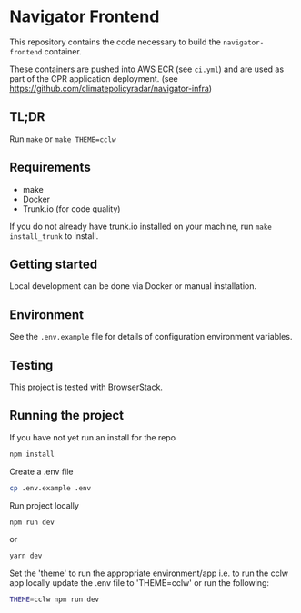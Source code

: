 # Navigator Frontend

This repository contains the code necessary to build the `navigator-frontend`
container.

These containers are pushed into AWS ECR (see `ci.yml`) and are used as part of
the CPR application deployment.
(see <https://github.com/climatepolicyradar/navigator-infra>)

## TL;DR

Run `make` or `make THEME=cclw`

## Requirements 

- make
- Docker
- Trunk.io (for code quality)

If you do not already have trunk.io installed on your machine, run `make install_trunk`
to install.

## Getting started

Local development can be done via Docker or manual installation.

## Environment

See the `.env.example` file for details of configuration environment variables.

## Testing

This project is tested with BrowserStack.

## Running the project

If you have not yet run an install for the repo

```bash
npm install
```

Create a .env file

```bash
cp .env.example .env
```

Run project locally

```bash
npm run dev
```

or

```bash
yarn dev
```

Set the 'theme' to run the appropriate environment/app i.e. to run the cclw app
locally update the .env file to 'THEME=cclw' or run the following:

```bash
THEME=cclw npm run dev
```
